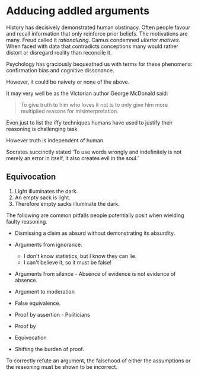 # Adducing addled arguments

History has decisively demonstrated human obstinacy. Often people favour and
recall information that only reinforce prior beliefs. The motivations are
many. Freud called it *rationalizing*. Camus condemned *ulterior motives*. When
faced with data that contradicts conceptions many would rather distort or
disregard reality than reconcile it.

Psychology has graciously bequeathed us with terms for these phenomena:
confirmation bias and cognitive dissonance.

However, it could be naivety or none of the above.

It may very well be as the Victorian author George McDonald said:

> To give truth to him who loves it not is to only give him more multiplied
> reasons for misinterpretation.

Even just to list the iffy techniques humans have used to justify their
reasoning is challenging task.

However truth is independent of human.

Socrates succinctly stated ‘To use words wrongly and indefinitely is not merely
an error in itself, it also creates evil in the soul.’

## Equivocation

1. Light illuminates the dark.
1. An empty sack is light.
1. Therefore empty sacks illuminate the dark.

The following are common pitfalls people potentially posit when wielding faulty
reasoning.

* Dismissing a claim as absurd without demonstrating its absurdity.

* Arguments from ignorance.
  * I don't know statistics, but I know they can lie.
  * I can't believe it, so it must be false!

* Arguments from silence - Absence of evidence is not evidence of absence.

* Argument to moderation

* False equivalence.

* Proof by assertion - Politicians
* Proof by
* Equivocation
* Shifting the burden of proof.

To correctly refute an argument, the falsehood of either the assumptions or
the reasoning must be shown to be incorrect.

